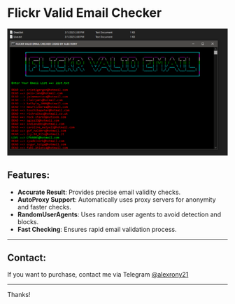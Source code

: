 # Flickr Valid Email Checker

![image](https://raw.githubusercontent.com/alexrony21/Flicker-Valid-Email-Checker/refs/heads/main/Flickr_Valid_Email_Checker.png)

## Features:
- **Accurate Result**: Provides precise email validity checks.
- **AutoProxy Support**: Automatically uses proxy servers for anonymity and faster checks.
- **RandomUserAgents**: Uses random user agents to avoid detection and blocks.
- **Fast Checking**: Ensures rapid email validation process.

---
## Contact:
If you want to purchase, contact me via Telegram [@alexrony21](https://t.me/alexrony21)

---
Thanks!
